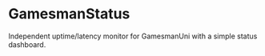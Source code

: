 # GamesmanStatus
Independent uptime/latency monitor for GamesmanUni with a simple status dashboard.
